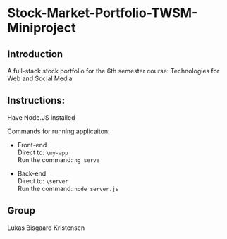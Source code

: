 # Stock-Market-Portfolio-TWSM-Miniproject
<h2>Introduction</h2>
A full-stack stock portfolio for the 6th semester course: Technologies for Web and Social Media


<h2>Instructions:</h2>

Have Node.JS installed

Commands for running applicaiton:
- Front-end<br>
Direct to: ``\my-app``<br>
Run the command: ``ng serve``

- Back-end<br>
Direct to: ``\server``<br>
Run the command: ``node server.js``

<h2>Group</h2>
Lukas Bisgaard Kristensen
